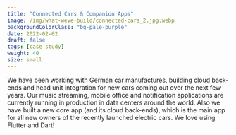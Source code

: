 ```yaml
---
title: "Connected Cars & Companion Apps"
image: /img/what-weve-build/connected-cars_2.jpg.webp
backgroundColorClass: "bg-pale-purple"
date: 2022-02-02
draft: false
tags: [case study]
weight: 40
size: small
---
```


We have been working with German car manufactures, building cloud back-ends and head unit integration for new cars coming out over the next few years. Our music streaming, mobile office and notification applications are currently running in production in data centers around the world. Also we have built a new core app (and its cloud back-ends), which is the main app for all new owners of the recently launched electric cars. We love using Flutter and Dart!